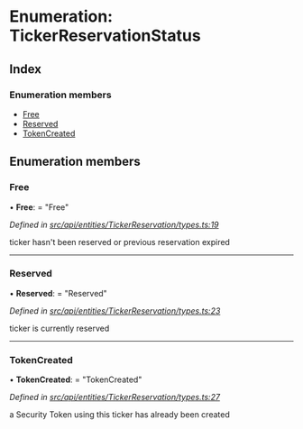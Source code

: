 # Enumeration: TickerReservationStatus

## Index

### Enumeration members

* [Free](tickerreservationstatus.md#free)
* [Reserved](tickerreservationstatus.md#reserved)
* [TokenCreated](tickerreservationstatus.md#tokencreated)

## Enumeration members

###  Free

• **Free**: = "Free"

*Defined in [src/api/entities/TickerReservation/types.ts:19](https://github.com/PolymathNetwork/polymesh-sdk/blob/8d4ef126/src/api/entities/TickerReservation/types.ts#L19)*

ticker hasn't been reserved or previous reservation expired

___

###  Reserved

• **Reserved**: = "Reserved"

*Defined in [src/api/entities/TickerReservation/types.ts:23](https://github.com/PolymathNetwork/polymesh-sdk/blob/8d4ef126/src/api/entities/TickerReservation/types.ts#L23)*

ticker is currently reserved

___

###  TokenCreated

• **TokenCreated**: = "TokenCreated"

*Defined in [src/api/entities/TickerReservation/types.ts:27](https://github.com/PolymathNetwork/polymesh-sdk/blob/8d4ef126/src/api/entities/TickerReservation/types.ts#L27)*

a Security Token using this ticker has already been created
